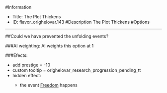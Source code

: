 #Information
 - Title: The Plot Thickens
 - ID: flavor_orlghelovar.143
#Description
The Plot Thickens
#Options

___
##Could we have prevented the unfolding events?

###AI weighting:
AI weights this option at 1


###Efects:<ul><li>add prestige = -10</li><li>custom tooltip = orlghelovar_research_progression_pending_tt</li><li>hidden effect:</li><ul><li>the event [Freedom](../events/freedom.md) happens</li></ul></ul>
